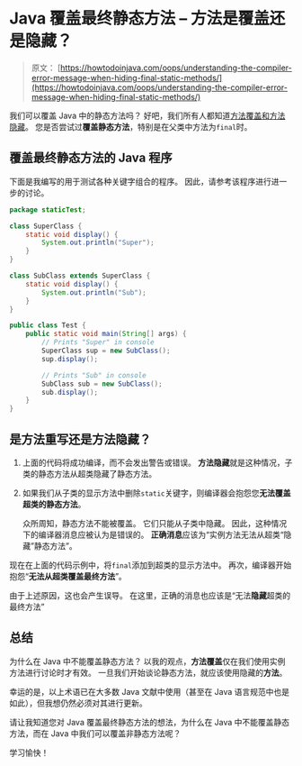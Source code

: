 # Java 覆盖最终静态方法 – 方法是覆盖还是隐藏？

> 原文： [https://howtodoinjava.com/oops/understanding-the-compiler-error-message-when-hiding-final-static-methods/](https://howtodoinjava.com/oops/understanding-the-compiler-error-message-when-hiding-final-static-methods/)

我们可以覆盖 Java 中的静态方法吗？ 好吧，我们所有人都知道[方法覆盖和方法隐藏](https://docs.oracle.com/javase/tutorial/java/IandI/override.html "method overriding and method hiding")。 您是否尝试过**覆盖静态方法**，特别是在父类中方法为`final`时。

## 覆盖最终静态方法的 Java 程序

下面是我编写的用于测试各种关键字组合的程序。 因此，请参考该程序进行进一步的讨论。

```java
package staticTest;

class SuperClass {
	static void display() {
		System.out.println("Super");
	}
}

class SubClass extends SuperClass {
	static void display() {
		System.out.println("Sub");
	}
}

public class Test {
	public static void main(String[] args) {
		// Prints "Super" in console
		SuperClass sup = new SubClass();
		sup.display();

		// Prints "Sub" in console
		SubClass sub = new SubClass();
		sub.display();
	}
}

```

## 是方法重写还是方法隐藏？

1.  上面的代码将成功编译，而不会发出警告或错误。 **方法隐藏**就是这种情况，子类的静态方法从超类隐藏了静态方法。
2.  如果我们从子类的显示方法中删除`static`关键字，则编译器会抱怨您**无法覆盖超类的静态方法**。

    众所周知，静态方法不能被覆盖。 它们只能从子类中隐藏。 因此，这种情况下的编译器消息应被认为是错误的。 **正确消息**应该为“实例方法无法从超类“隐藏”静态方法”。

现在在上面的代码示例中，将`final`添加到超类的显示方法中。 再次，编译器开始抱怨“**无法从超类覆盖最终方法**”。

由于上述原因，这也会产生误导。 在这里，正确的消息也应该是“无法**隐藏**超类的最终方法”

## 总结

为什么在 Java 中不能覆盖静态方法？ 以我的观点，**方法覆盖**仅在我们使用实例方法进行讨论时才有效。 一旦我们开始谈论静态方法，就应该使用隐藏的**方法**。

幸运的是，以上术语已在大多数 Java 文献中使用（甚至在 Java 语言规范中也是如此），但我想仍然必须对其进行更新。

请让我知道您对 Java 覆盖最终静态方法的想法，为什么在 Java 中不能覆盖静态方法，而在 Java 中我们可以覆盖非静态方法呢？

学习愉快！